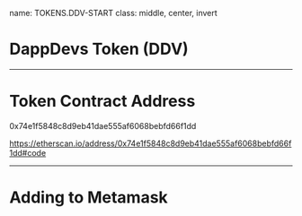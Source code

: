name: TOKENS.DDV-START
class: middle, center, invert
# DappDevs Token (DDV)

---
# Token Contract Address

0x74e1f5848c8d9eb41dae555af6068bebfd66f1dd

https://etherscan.io/address/0x74e1f5848c8d9eb41dae555af6068bebfd66f1dd#code

---
# Adding to Metamask

